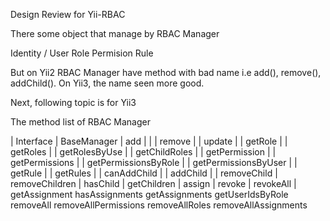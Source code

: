 Design Review for Yii-RBAC


There some object that manage by RBAC Manager

Identity / User
Role
Permision
Rule

But on Yii2 RBAC Manager have method with bad name i.e add(), remove(), addChild(). 
On Yii3, the name seen more good.

Next, following topic is for Yii3   

The method list of RBAC Manager

| Interface | BaseManager
| add       |     | 
| remove    |
| update |
| getRole |
| getRoles |
| getRolesByUse |
| getChildRoles |
| getPermission |
| getPermissions |
| getPermissionsByRole |
| getPermissionsByUser |
| getRule |
| getRules |
| canAddChild |
| addChild |
| removeChild
| removeChildren
| hasChild
| getChildren
| assign
| revoke
| revokeAll
| getAssignment
hasAssignments
getAssignments
getUserIdsByRole
removeAll
removeAllPermissions
removeAllRoles
removeAllAssignments
